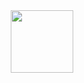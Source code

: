 <div align="center">
  <img src = "https://doc.amezirmessaoud.fr/Gif_KOMETA_EMAIL_BANNER%20Sans%20baseline.gif" width="100px">
</div>
